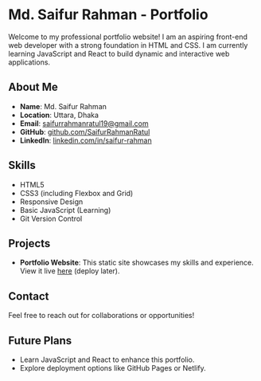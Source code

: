 # Md. Saifur Rahman - Portfolio

Welcome to my professional portfolio website! I am an aspiring front-end web developer with a strong foundation in HTML and CSS. I am currently learning JavaScript and React to build dynamic and interactive web applications.

## About Me
- **Name**: Md. Saifur Rahman
- **Location**: Uttara, Dhaka
- **Email**: saifurrahmanratul19@gmail.com
- **GitHub**: [github.com/SaifurRahmanRatul](https://github.com/SaifurRahmanRatul)
- **LinkedIn**: [linkedin.com/in/saifur-rahman](https://linkedin.com/in/saifur-rahman)

## Skills
- HTML5
- CSS3 (including Flexbox and Grid)
- Responsive Design
- Basic JavaScript (Learning)
- Git Version Control

## Projects
- **Portfolio Website**: This static site showcases my skills and experience. View it live [here](https://saifurrahmanratul.github.io/Portfolio/) (deploy later).

## Contact
Feel free to reach out for collaborations or opportunities!

## Future Plans
- Learn JavaScript and React to enhance this portfolio.
- Explore deployment options like GitHub Pages or Netlify.